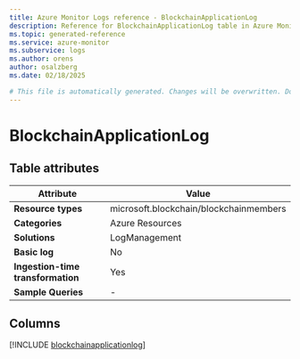 ```yaml
---
title: Azure Monitor Logs reference - BlockchainApplicationLog
description: Reference for BlockchainApplicationLog table in Azure Monitor Logs.
ms.topic: generated-reference
ms.service: azure-monitor
ms.subservice: logs
ms.author: orens
author: osalzberg
ms.date: 02/18/2025

# This file is automatically generated. Changes will be overwritten. Do not change this file directly.
---
```


# BlockchainApplicationLog




## Table attributes

|Attribute|Value|
|---|---|
|**Resource types**|microsoft.blockchain/blockchainmembers|
|**Categories**|Azure Resources|
|**Solutions**| LogManagement|
|**Basic log**|No|
|**Ingestion-time transformation**|Yes|
|**Sample Queries**|-|



## Columns
  
[!INCLUDE [blockchainapplicationlog](~/reusable-content/ce-skilling/azure/includes/azure-monitor/reference/tables/blockchainapplicationlog-include.md)]
